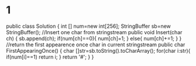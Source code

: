 # 1
public class Solution {     int [] num=new int[256];     StringBuffer sb=new StringBuffer();     //Insert one char from stringstream     public void Insert(char ch)     {         sb.append(ch);         if(num[ch]==0){             num[ch]=1;         }         else{             num[ch]+=1;         }     }   //return the first appearence once char in current stringstream     public char FirstAppearingOnce()     {         char []str=sb.toString().toCharArray();         for(char i:str){             if(num[i]==1)                 return i;         }         return '#';     } }
